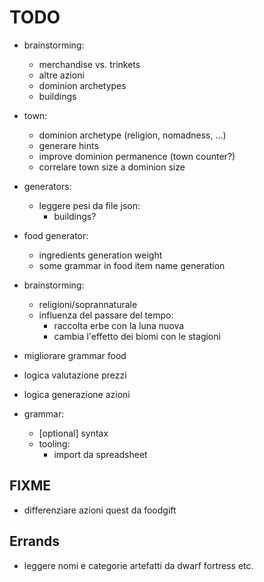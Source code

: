 # TODO

- brainstorming:
	- merchandise vs. trinkets
	- altre azioni
	- dominion archetypes
	- buildings

- town:
	- dominion archetype (religion, nomadness, ...)
	- generare hints
	+ improve dominion permanence (town counter?)
	+ correlare town size a dominion size


- generators:
	- leggere pesi da file json:
		- buildings?

- food generator:
	- ingredients generation weight
	- some grammar in food item name generation

+ brainstorming:
	- religioni/soprannaturale
	- influenza del passare del tempo:
		- raccolta erbe con la luna nuova
		- cambia l'effetto dei biomi con le stagioni

+ migliorare grammar food
+ logica valutazione prezzi
+ logica generazione azioni

+ grammar:
	+ [optional] syntax
	+ tooling:
		- import da spreadsheet


## FIXME
- differenziare azioni quest da foodgift


## Errands
- leggere nomi e categorie artefatti da dwarf fortress etc.
